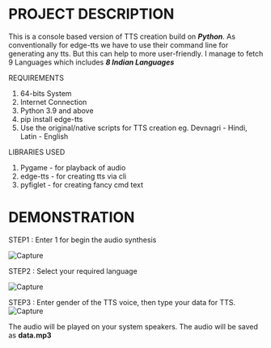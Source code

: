 # PROJECT DESCRIPTION
This is a console based version of TTS creation build on *__Python__*. As conventionally for edge-tts we have to use their command line for generating any tts. But this can help to more user-friendly. I manage to fetch 9 Languages which includes *__8 Indian Languages__*

REQUIREMENTS
1. 64-bits System
2. Internet Connection
3. Python 3.9 and above 
4. pip install edge-tts
5. Use the original/native scripts for TTS creation eg. Devnagri - Hindi, Latin - English

LIBRARIES USED
1. Pygame - for playback of audio
2. edge-tts - for creating tts via cli
3. pyfiglet - for creating fancy cmd text

# DEMONSTRATION 
STEP1 : Enter 1 for begin the audio synthesis

![Capture](https://github.com/AnshulWycliffe/Edge-TTS-Creator-EXE/assets/94105743/4e6a75fb-d589-47b9-9050-70e6bbdf5215)

STEP2 : Select your required language

![Capture](https://github.com/AnshulWycliffe/Edge-TTS-Creator-EXE/assets/94105743/8f111d3d-2bf0-415a-9655-0005d6187dd7)

STEP3 : Enter gender of the TTS voice, then type your data for TTS.
![Capture](https://github.com/AnshulWycliffe/Edge-TTS-Creator-EXE/assets/94105743/ef1b2fe9-0e4f-4ef5-b4f0-6c2b9c5160cf)

The audio will be played on your system speakers. The audio will be saved as **data.mp3**
